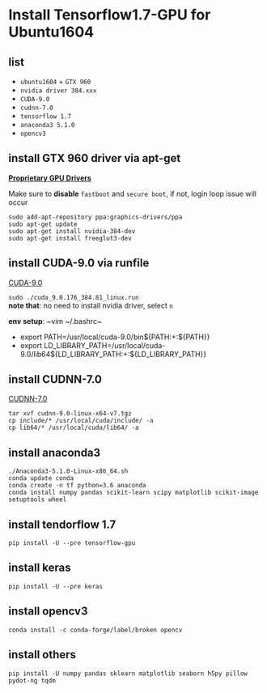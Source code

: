 # Install Tensorflow1.7-GPU for Ubuntu1604

## list  
- `ubuntu1604` + `GTX 960`  
- `nvidia driver 384.xxx`  
- `CUDA-9.0`  
- `cudnn-7.0`  
- `tensorflow 1.7`  
- `anaconda3 5.1.0`  
- `opencv3`  

## install GTX 960 driver via apt-get
[**Proprietary GPU Drivers**](https://launchpad.net/~graphics-drivers/+archive/ubuntu/ppa)  

Make sure to **disable** `fastboot` and `secure boot`,
if not, login loop issue will occur  

`sudo add-apt-repository ppa:graphics-drivers/ppa`  
`sudo apt-get update`  
`sudo apt-get install nvidia-384-dev`  
`sudo apt-get install freeglut3-dev`  
 

## install CUDA-9.0 via runfile
[CUDA-9.0](https://developer.nvidia.com/cuda-90-download-archive)  


`sudo ./cuda_9.0.176_384.81_linux.run`  
**note that**: no need to install nvidia driver, select `n`

**env setup**:
~vim ~/.bashrc~  
  + export PATH=/usr/local/cuda-9.0/bin${PATH:+:${PATH}}  
  + export LD_LIBRARY_PATH=/usr/local/cuda-9.0/lib64${LD_LIBRARY_PATH:+:${LD_LIBRARY_PATH}}  


## install CUDNN-7.0
[CUDNN-7.0](https://developer.nvidia.com/rdp/cudnn-download)  

`tar xvf cudnn-9.0-linux-x64-v7.tgz`  
`cp include/* /usr/local/cuda/include/ -a`  
`cp lib64/* /usr/local/cuda/lib64/ -a`


## install anaconda3
`./Anaconda3-5.1.0-Linux-x86_64.sh`  
`conda update conda`  
`conda create -n tf python=3.6 anaconda`  
`conda install numpy pandas scikit-learn scipy matplotlib scikit-image setuptools wheel`


## install tendorflow 1.7
`pip install -U --pre tensorflow-gpu`

## install keras
`pip install -U --pre keras`

## install opencv3
`conda install -c conda-forge/label/broken opencv`  

## install others  
`pip install -U numpy pandas sklearn matplotlib seaborn h5py pillow pydot-ng tqdm`  

